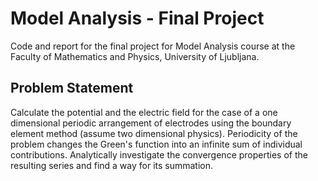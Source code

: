 # Model Analysis - Final Project
Code and report for the final project for Model Analysis course at the Faculty of Mathematics and Physics, University of Ljubljana.

## Problem Statement
Calculate the potential and the electric field for the case of a one dimensional periodic arrangement of electrodes using the boundary element method (assume two dimensional physics). 
Periodicity of the problem changes the Green's function into an infinite sum of individual contributions. Analytically investigate the convergence properties of the resulting series and find a way for its summation.